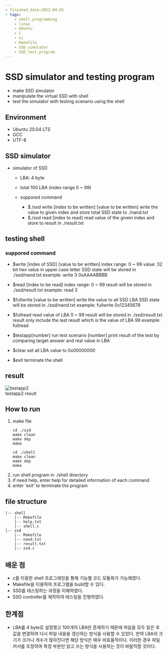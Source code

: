 ```yaml
---
- finished_date:2022-04-01
- tags:
    - shell_programming
    - linux
    - Ubuntu
    - C
    - vi
    - Makefile
    - SSD_simulator
    - SSD_test_program
---
```

# SSD simulator and testing program
- make SSD simulator 
- manipulate the virtual SSD with shell
- test the simulator with testing scenario using the shell

## Environment
- Ubuntu 20.04 LTS
- GCC
- UTF-8

## SSD simulator
- simulator of SSD
    - LBA: 4 byte
    - total 100 LBA (index range 0 ~ 99)

    - suppored command
        - $./ssd write [index to be written] [value to be written]
    		write the value to given index and store total SSD state to ./nand.txt
        - $./ssd read [index to read]
  			read value of the givein index and store to result in ./result.txt

## testing shell
### suppored command
- $write [index of SSD] [value to be written]
	index range: 0 ~ 99
	value: 32 bit  hex value in upper case letter
	SSD state will be stored in ./ssd/nand.txt
	example: write 3 0xAAAABBBB

- $read [index to be read]
	index range: 0 ~ 99
	result will be stored in ./ssd/result.txt
	example: read 3

- $fullwrite [value to be written]
	write the value to all SSD LBA
	SSD state will be stored in ./ssd/nand.txt
	example: fullwrite 0x12345678

- $fullread
	read value of LBA 0 ~ 99
	result will be stored in ./ssd/result.txt
	result only include the last result which is the value of LBA 99
	example: fullread

- $testapp[number]
	run test scenario [number]
	print result of the test by comparing target answer and real value in LBA

- $clear
	set all LBA value to 0x00000000

- $exit
	terminate the shell

## result
![testapp2](https://user-images.githubusercontent.com/74483608/161239087-aa2b7177-2fb5-4df1-b95b-5f902dc402cb.PNG)  
testapp2 result


## How to run
1. make file
    ```
    cd ./ssd
    make clean
    make dep
    make
    ```
    ```
    cd ./shell
    make clean
    make dep
    make
    ```
2. run shell program in ./shell directory
3. if need help, enter help for detailed information of each command
4. enter 'exit' to terminate the program
## file structure
```
|-- shell
    |-- Makefile
    |-- help.txt
    |-- shell.c
|-- ssd
    |-- Makefile
    |-- nand.txt
    |-- result.txt
    |-- ssd.c
```

## 배운 점
- c를 이용한 shell 프로그래밍을 통해 기능별 코드 모듈화가 가능해졌다.
- Makefile을 이용하여 프로그램을 build할 수 있다.
- SSD를 테스팅하는 과정을 이해하였다.
- SSD controller를 제작하여 테스팅을 진행하였다.
## 한계점
- LBA를 4 byte로 설정했고 100개의 LBA만 존재하기 때문에 파일을 모두 읽은 후 값을 변경하여 다시 파일 내용을 갱신하는 방식을 사용할 수 있었다. 만약 LBA의 크기가 크거나 개수가 많아진다면 해당 방식은 매우 비효율적이다.
    이러한 경우 파일 커서를 조정하여 특정 부분만 읽고 쓰는 방식을 사용하는 것이 바람직할 것이다.
